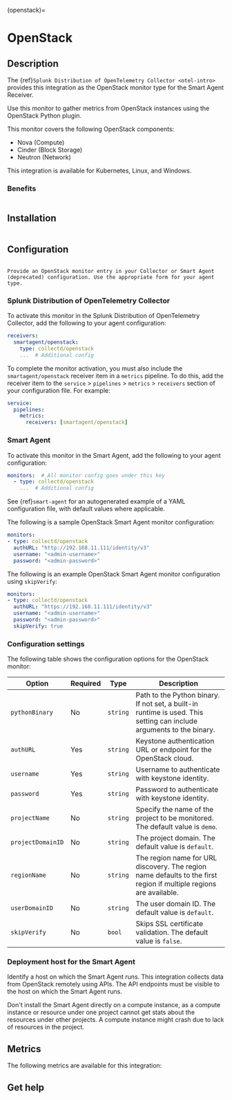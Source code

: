 (openstack)=

# OpenStack
<meta name="description" content="Use this Splunk Observability Cloud integration for the OpenStack monitor, based on the Python plugin. See benefits, install, configuration, and metrics">

## Description

The {ref}`Splunk Distribution of OpenTelemetry Collector <otel-intro>` provides this integration as the OpenStack monitor type for the Smart Agent Receiver.

Use this monitor to gather metrics from OpenStack instances using the OpenStack Python plugin.

This monitor covers the following OpenStack components:

* Nova (Compute)
* Cinder (Block Storage)
* Neutron (Network)

This integration is available for Kubernetes, Linux, and Windows.

### Benefits

```{include} /_includes/benefits.md
```

## Installation

```{include} /_includes/collector-installation.md
```

## Configuration

```{include} /_includes/configuration.md
```

```{note}
Provide an OpenStack monitor entry in your Collector or Smart Agent (deprecated) configuration. Use the appropriate form for your agent type.
```

### Splunk Distribution of OpenTelemetry Collector

To activate this monitor in the Splunk Distribution of OpenTelemetry Collector, add the following to your agent configuration:

```yaml
receivers:
  smartagent/openstack:
    type: collectd/openstack
    ...  # Additional config
```

To complete the monitor activation, you must also include the `smartagent/openstack` receiver item in a `metrics` pipeline. To do this, add the receiver item to the `service` > `pipelines` > `metrics` > `receivers` section of your configuration file. For example:

```yaml
service:
  pipelines:
    metrics:
      receivers: [smartagent/openstack]
```

### Smart Agent

To activate this monitor in the Smart Agent, add the following to your agent configuration:

```yaml
monitors:  # All monitor config goes under this key
  - type: collectd/openstack
    ...  # Additional config
```

See {ref}`smart-agent` for an autogenerated example of a YAML configuration file, with default values where applicable.

The following is a sample OpenStack Smart Agent monitor configuration:

```yaml
monitors:
- type: collectd/openstack
  authURL: "http://192.168.11.111/identity/v3"
  username: "<admin-username>"
  password: "<admin-password>"
```

The following is an example OpenStack Smart Agent monitor configuration using `skipVerify`:

```yaml
monitors:
- type: collectd/openstack
  authURL: "https://192.168.11.111/identity/v3"
  username: "<admin-username>"
  password: "<admin-password>"
  skipVerify: true
```

### Configuration settings

The following table shows the configuration options for the OpenStack monitor:

| Option | Required | Type | Description |
| --- | --- | --- | --- |
| `pythonBinary` | No | `string` | Path to the Python binary. If not set, a built-in runtime is used. This setting can include arguments to the binary. |
| `authURL` | Yes | `string` | Keystone authentication URL or endpoint for the OpenStack cloud. |
| `username` | Yes | `string` | Username to authenticate with keystone identity. |
| `password` | Yes | `string` | Password to authenticate with keystone identity. |
| `projectName` | No | `string` | Specify the name of the project to be monitored. The default value is `demo`. |
| `projectDomainID` | No | `string` | The project domain. The default value is `default`. |
| `regionName` | No | `string` | The region name for URL discovery. The region name defaults to the first region if multiple regions are available. |
| `userDomainID` | No | `string` | The user domain ID. The default value is `default`. |
| `skipVerify` | No | `bool` | Skips SSL certificate validation. The default value is `false`. |

### Deployment host for the Smart Agent

Identify a host on which the Smart Agent runs. This integration collects data from OpenStack remotely using APIs. The API endpoints must be visible to the host on which the Smart Agent runs.

Don't install the Smart Agent directly on a compute instance, as a compute instance or resource under one project cannot get stats about the resources under other projects. A compute instance might crash due to lack of resources in the project.

## Metrics

The following metrics are available for this integration:

<div class="metrics-yaml" url="https://raw.githubusercontent.com/signalfx/integrations/main/openstack/metrics.yaml"></div>

## Get help

```{include} /_includes/troubleshooting.md
```
